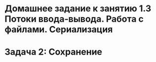 # Домашнее задание к занятию 1.3 Потоки ввода-вывода. Работа с файлами. Сериализация
# Задача 2: Сохранение